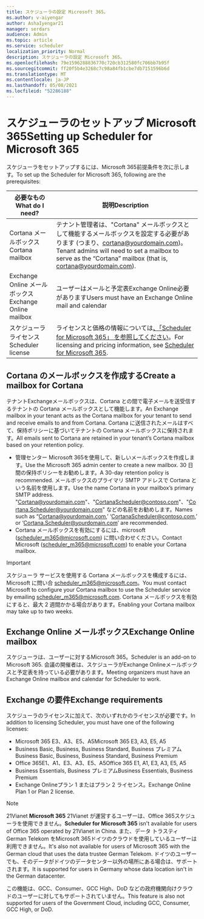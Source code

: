 ```yaml
---
title: スケジューラの設定 Microsoft 365。
ms.author: v-aiyengar
author: AshaIyengar21
manager: serdars
audience: Admin
ms.topic: article
ms.service: scheduler
localization_priority: Normal
description: スケジューラの設定 Microsoft 365。
ms.openlocfilehash: 79e1596288836770c720cb312580fc706bb7b95f
ms.sourcegitcommit: ff20f5b4e3268c7c98a84fb1cbe7db7151596b6d
ms.translationtype: MT
ms.contentlocale: ja-JP
ms.lasthandoff: 05/08/2021
ms.locfileid: "52286188"
---
```

# <a name="setting-up-scheduler-for-microsoft-365"></a><span data-ttu-id="d0f3b-103">スケジューラのセットアップ Microsoft 365</span><span class="sxs-lookup"><span data-stu-id="d0f3b-103">Setting up Scheduler for Microsoft 365</span></span>

<span data-ttu-id="d0f3b-104">スケジューラをセットアップするには、Microsoft 365前提条件を次に示します。</span><span class="sxs-lookup"><span data-stu-id="d0f3b-104">To set up the Scheduler for Microsoft 365, following are the prerequisites:</span></span>

|<span data-ttu-id="d0f3b-105">**必要なもの**</span><span class="sxs-lookup"><span data-stu-id="d0f3b-105">**What do I need?**</span></span> |<span data-ttu-id="d0f3b-106">**説明**</span><span class="sxs-lookup"><span data-stu-id="d0f3b-106">**Description**</span></span> |
|-------------------|-------------|
|<span data-ttu-id="d0f3b-107">Cortana メールボックス</span><span class="sxs-lookup"><span data-stu-id="d0f3b-107">Cortana mailbox</span></span> |<span data-ttu-id="d0f3b-108">テナント管理者は、"Cortana" メールボックスとして機能するメールボックスを設定する必要があります (つまり、cortana@yourdomain.com)。</span><span class="sxs-lookup"><span data-stu-id="d0f3b-108">Tenant admins will need to set a mailbox to serve as the “Cortana” mailbox (that is, cortana@yourdomain.com).</span></span>         |
|<span data-ttu-id="d0f3b-109">Exchange Online メールボックス</span><span class="sxs-lookup"><span data-stu-id="d0f3b-109">Exchange Online mailbox</span></span> |<span data-ttu-id="d0f3b-110">ユーザーはメールと予定表Exchange Online必要があります</span><span class="sxs-lookup"><span data-stu-id="d0f3b-110">Users must have an Exchange Online mail and calendar</span></span>         |
|<span data-ttu-id="d0f3b-111">スケジューラ ライセンス</span><span class="sxs-lookup"><span data-stu-id="d0f3b-111">Scheduler license</span></span> |<span data-ttu-id="d0f3b-112">ライセンスと価格の情報については[、「Scheduler for Microsoft 365」 を参照してください](https://www.microsoft.com/microsoft-365/meeting-scheduler-pricing)。</span><span class="sxs-lookup"><span data-stu-id="d0f3b-112">For licensing and pricing information, see [Scheduler for Microsoft 365](https://www.microsoft.com/microsoft-365/meeting-scheduler-pricing).</span></span>        |

## <a name="create-a-mailbox-for-cortana"></a><span data-ttu-id="d0f3b-113">Cortana のメールボックスを作成する</span><span class="sxs-lookup"><span data-stu-id="d0f3b-113">Create a mailbox for Cortana</span></span>
<span data-ttu-id="d0f3b-114">テナントExchangeメールボックスは、Cortana との間で電子メールを送受信するテナントの Cortana メールボックスとして機能します。</span><span class="sxs-lookup"><span data-stu-id="d0f3b-114">An Exchange mailbox in your tenant acts as the Cortana mailbox for your tenant to send and receive emails to and from Cortana.</span></span> <span data-ttu-id="d0f3b-115">Cortana に送信されたメールはすべて、保持ポリシーに基づいてテナントの Cortana メールボックスに保持されます。</span><span class="sxs-lookup"><span data-stu-id="d0f3b-115">All emails sent to Cortana are retained in your tenant’s Cortana mailbox based on your retention policy.</span></span>

- <span data-ttu-id="d0f3b-116">管理センター Microsoft 365を使用して、新しいメールボックスを作成します。</span><span class="sxs-lookup"><span data-stu-id="d0f3b-116">Use the Microsoft 365 admin center to create a new mailbox.</span></span> <span data-ttu-id="d0f3b-117">30 日間の保持ポリシーをお勧めします。</span><span class="sxs-lookup"><span data-stu-id="d0f3b-117">A 30-day retention policy is recommended.</span></span> <span data-ttu-id="d0f3b-118">メールボックスのプライマリ SMTP アドレスで Cortana という名前を使用します。</span><span class="sxs-lookup"><span data-stu-id="d0f3b-118">Use the name Cortana in your mailbox’s primary SMTP address.</span></span> <span data-ttu-id="d0f3b-119">"Cortana@yourdomain.com"、"CortanaScheduler@contoso.com"、"Cortana.Scheduler@yourdomain.com" などの名前をお勧めします。</span><span class="sxs-lookup"><span data-stu-id="d0f3b-119">Names such as “Cortana@yourdomain.com,’ ‘CortanaScheduler@contoso.com,’ or ‘Cortana.Scheduler@yourdomain.com’ are recommended.</span></span>
- <span data-ttu-id="d0f3b-120">Cortana メールボックスを有効にするには、microsoft (scheduler_m365@microsoft.com) に問い合わせください。</span><span class="sxs-lookup"><span data-stu-id="d0f3b-120">Contact Microsoft (scheduler_m365@microsoft.com) to enable your Cortana mailbox.</span></span> 

> [!IMPORTANT]
> <span data-ttu-id="d0f3b-121">スケジューラ サービスを使用する Cortana メールボックスを構成するには、Microsoft に問い合 scheduler_m365@microsoft.com。</span><span class="sxs-lookup"><span data-stu-id="d0f3b-121">You must contact Microsoft to configure your Cortana mailbox to use the Scheduler service by emailing scheduler_m365@microsoft.com.</span></span> <span data-ttu-id="d0f3b-122">Cortana メールボックスを有効にすると、最大 2 週間かかる場合があります。</span><span class="sxs-lookup"><span data-stu-id="d0f3b-122">Enabling your Cortana mailbox may take up to two weeks.</span></span>

## <a name="exchange-online-mailbox"></a><span data-ttu-id="d0f3b-123">Exchange Online メールボックス</span><span class="sxs-lookup"><span data-stu-id="d0f3b-123">Exchange Online mailbox</span></span>
<span data-ttu-id="d0f3b-124">スケジューラは、ユーザーに対するMicrosoft 365。</span><span class="sxs-lookup"><span data-stu-id="d0f3b-124">Scheduler is an add-on to Microsoft 365.</span></span> <span data-ttu-id="d0f3b-125">会議の開催者は、スケジューラがExchange Onlineメールボックスと予定表を持っている必要があります。</span><span class="sxs-lookup"><span data-stu-id="d0f3b-125">Meeting organizers must have an Exchange Online mailbox and calendar for Scheduler to work.</span></span>

## <a name="exchange-requirements"></a><span data-ttu-id="d0f3b-126">Exchange の要件</span><span class="sxs-lookup"><span data-stu-id="d0f3b-126">Exchange requirements</span></span>

<span data-ttu-id="d0f3b-127">スケジューラのライセンスに加えて、次のいずれかのライセンスが必要です。</span><span class="sxs-lookup"><span data-stu-id="d0f3b-127">In addition to licensing Scheduler, you must have one of the following licenses:</span></span>

- <span data-ttu-id="d0f3b-128">Microsoft 365 E3、A3、E5、A5</span><span class="sxs-lookup"><span data-stu-id="d0f3b-128">Microsoft 365 E3, A3, E5, A5</span></span>
- <span data-ttu-id="d0f3b-129">Business Basic, Business, Business Standard, Business プレミアム</span><span class="sxs-lookup"><span data-stu-id="d0f3b-129">Business Basic, Business, Business Standard, Business Premium</span></span>
- <span data-ttu-id="d0f3b-130">Office 365E1、A1、E3、A3、E5、A5</span><span class="sxs-lookup"><span data-stu-id="d0f3b-130">Office 365 E1, A1, E3, A3, E5, A5</span></span>
- <span data-ttu-id="d0f3b-131">Business Essentials, Business プレミアム</span><span class="sxs-lookup"><span data-stu-id="d0f3b-131">Business Essentials, Business Premium</span></span>
- <span data-ttu-id="d0f3b-132">Exchange Onlineプラン 1 またはプラン 2 ライセンス。</span><span class="sxs-lookup"><span data-stu-id="d0f3b-132">Exchange Online Plan 1 or Plan 2 license.</span></span> 

> [!Note]
> <span data-ttu-id="d0f3b-133">21Vianet **Microsoft 365** 21Vianet が運営するユーザーは、Office 365スケジューラを使用できません。</span><span class="sxs-lookup"><span data-stu-id="d0f3b-133">**Scheduler for Microsoft 365** isn't available for users of Office 365 operated by 21Vianet in China.</span></span> <span data-ttu-id="d0f3b-134">また、データ トラスティ German Telekom をMicrosoft 365ドイツのクラウドを使用しているユーザーは利用できません。</span><span class="sxs-lookup"><span data-stu-id="d0f3b-134">It's also not available for users of Microsoft 365 with the German cloud that uses the data trustee German Telekom.</span></span> <span data-ttu-id="d0f3b-135">ドイツのユーザーでも、そのデータがドイツのデータセンター以外の場所にある場合は、サポートされます。</span><span class="sxs-lookup"><span data-stu-id="d0f3b-135">It is supported for users in Germany whose data location isn't in the German datacenter.</span></span>
>
><span data-ttu-id="d0f3b-136">この機能は、GCC、Consumer、GCC High、DoD などの政府機関向けクラウドのユーザーに対してもサポートされていません。</span><span class="sxs-lookup"><span data-stu-id="d0f3b-136">This feature is also not supported for users of the Government Cloud, including GCC, Consumer, GCC High, or DoD.</span></span>
